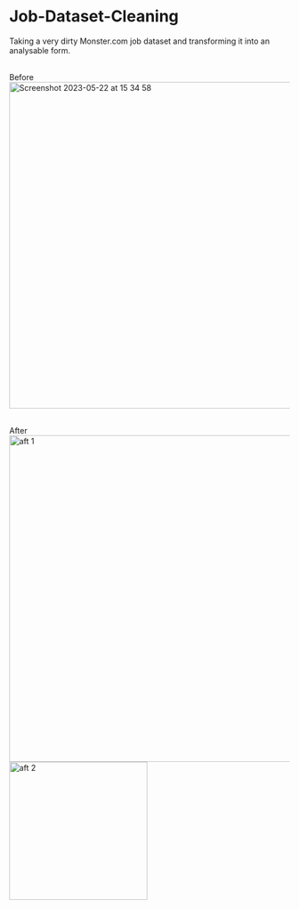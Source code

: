 # Job-Dataset-Cleaning
Taking a very dirty Monster.com job dataset and transforming it into an analysable form.
<br><br>

Before
<br>
<img width="587" alt="Screenshot 2023-05-22 at 15 34 58" src="https://github.com/nesterenkojul/Job-Dataset-Cleaning/assets/90193842/256bd0a5-5254-4097-a50b-2067de36e8cc">

<br>
After
<br>
<img width="587" alt="aft 1" src="https://github.com/nesterenkojul/Job-Dataset-Cleaning/assets/90193842/5fe9e894-1c71-4b8c-9c5a-1470ce60fa62"><img width="248" alt="aft 2" src="https://github.com/nesterenkojul/Job-Dataset-Cleaning/assets/90193842/92cbbbb4-6e63-409f-a6ad-6b5508f4b199">

